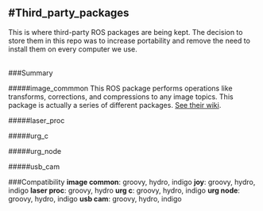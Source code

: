 #Third_party_packages
------------------------------
This is where third-party ROS packages are being kept.
The decision to store them in this repo was to increase portability and remove the need to install them on every computer we use.

<br>
###Summary

#####image_commmon
This ROS package performs operations like transforms, corrections, and compressions to any image topics. This package is actually a series of different packages. [See their wiki](http://wiki.ros.org/image_common).

#####laser_proc


#####urg_c


#####urg_node


#####usb_cam


###Compatibility
__image common__: groovy, hydro, indigo
__joy__: groovy, hydro, indigo
__laser proc__: groovy, hydro
__urg c__: groovy, hydro, indigo
__urg node__: groovy, hydro, indigo
__usb cam__: groovy, hydro, indigo
